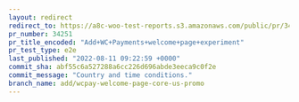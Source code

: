 ```yaml
---
layout: redirect
redirect_to: https://a8c-woo-test-reports.s3.amazonaws.com/public/pr/34251/e2e/index.html
pr_number: 34251
pr_title_encoded: "Add+WC+Payments+welcome+page+experiment"
pr_test_type: e2e
last_published: "2022-08-11 09:22:59 +0000"
commit_sha: abf55c6a527288a6cc226d696abde3eeca9c0f2e
commit_message: "Country and time conditions."
branch_name: add/wcpay-welcome-page-core-us-promo
---
```

